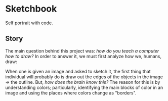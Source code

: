 # Sketchbook

Self portrait with code.

## Story

The main question behind this project was: *how do you teach a computer how to draw?* In order to answer it, we must first analyze how we, humans, draw:

When one is given an image and asked to sketch it, the first thing that individual will probably do is draw out the edges of the objects in the image => the outline. But, *how does the brain know this?* The reason for this is by understanding colors; particularly, identifying the main blocks of color in an image and using the places where colors change as "borders".

